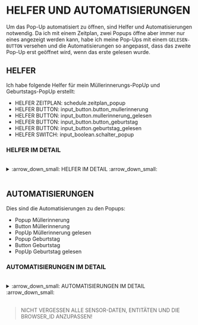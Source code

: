 # HELFER UND AUTOMATISIERUNGEN


Um das Pop-Up automatisiert zu öffnen, sind Helfer und Automatisierungen notwendig.
Da ich mit einem Zeitplan, zwei Popups öffne aber immer nur eines angezeigt werden kann, habe ich meine Pop-Ups mit einem `GELESEN-BUTTON` versehen und die Automatisierungen so angepasst, dass das zweite Pop-Up erst geöffnet wird, wenn das erste gelesen wurde.


## HELFER


Ich habe folgende Helfer für mein Müllerinnerungs-PopUp und Geburtstags-PopUp erstellt:


- HELFER ZEITPLAN:    schedule.zeitplan_popup
- HELFER BUTTON:    input_button.button_mullerinnerung
- HELFER BUTTON:    input_button.mullerinnerung_gelesen
- HELFER BUTTON:    input_button.button_geburtstag
- HELFER BUTTON:    input_button.geburtstag_gelesen
- HELFER SWITCH:    input_boolean.schalter_popup



### HELFER IM DETAIL

<br>
<details>

<summary>:arrow_down_small: HELFER IM DETAIL :arrow_down_small:</summary>

<img src="https://raw.githubusercontent.com/MaxxKra/README_images/master/Geburtstagskalender/Helfer_Zeitplan.png" alt="Example" width="600"/>


<br>


<img src="https://raw.githubusercontent.com/MaxxKra/README_images/master/Geburtstagskalender/Helfer_Button_Mullerinnerung.png" alt="Example" width="600"/>


<br>


<img src="https://raw.githubusercontent.com/MaxxKra/README_images/master/Geburtstagskalender/Helfer_PopUp_Mullerinnerung_gelesen.png" alt="Example" width="600"/>


<br>


<img src="https://raw.githubusercontent.com/MaxxKra/README_images/master/Geburtstagskalender/Helfer_Button_Geburtstag.png" alt="Example" width="600"/>


<br>


<img src="https://raw.githubusercontent.com/MaxxKra/README_images/master/Geburtstagskalender/Helfer_PopUp_Geburtstag_gelesen.png" alt="Example" width="600"/>


<br>


<img src="https://raw.githubusercontent.com/MaxxKra/README_images/master/Geburtstagskalender/Helfer_Schalter_PopUp.png" alt="Example" width="600"/>


<br>


</details>
<br>


## AUTOMATISIERUNGEN

Dies sind die Automatisierungen zu den Popups:


- Popup Müllerinnerung
- Button Müllerinnerung
- PopUp Müllerinnerung gelesen
- Popup Geburtstag
- Button Geburtstag
- PopUp Geburtstag gelesen



### AUTOMATISIERUNGEN IM DETAIL

<br>
<details>

<summary>:arrow_down_small: AUTOMATISIERUNGEN IM DETAIL :arrow_down_small:</summary>

```yaml
alias: Popup Müllerinnerung
description: ""
trigger:
  - platform: state
    entity_id:
      - schedule.zeitplan_popup
    from: "off"
    to: "on"
condition:
  - condition: template
    value_template: "{{ states.sensor.mullabholung_heute.state != 'Keine' }}"
action:
  - service: input_button.press
    data: {}
    target:
      entity_id: input_button.button_mullerinnerung
mode: single
```

<br>

```yaml
alias: Button Müllerinnerung
description: ""
trigger:
  - platform: state
    entity_id:
      - input_button.button_mullerinnerung
condition: []
action:
  - service: browser_mod.more_info
    data:
      entity: input_button.button_mullerinnerung
      large: false
      ignore_popup_card: false
      browser_id: SHB-PC_Vivaldi
  - service: input_boolean.turn_on
    target:
      entity_id: input_boolean.schalter_popup
    data: {}
mode: single
```

<br>

```yaml
alias: PopUp Müllerinnerung gelesen
description: ""
trigger:
  - platform: state
    entity_id:
      - input_button.mullerinnerung_gelesen
condition: []
action:
  - service: browser_mod.close_popup
    data:
      browser_id: SHB-PC_Vivaldi
  - service: input_boolean.turn_off
    target:
      entity_id: input_boolean.schalter_popup
    data: {}
mode: single
```

<br>

```yaml
alias: Popup Geburtstag
description: ""
trigger:
  - platform: state
    entity_id:
      - schedule.zeitplan_popup
    from: "off"
    to: "on"
    for:
      hours: 0
      minutes: 0
      seconds: 5
  - platform: state
    entity_id:
      - input_boolean.schalter_popup
    from: "on"
    to: "off"
condition:
  - condition: and
    conditions:
      - condition: state
        entity_id: input_boolean.schalter_popup
        state: "off"
      - condition: template
        value_template: "{{ states.sensor.geburtstag_heute_einzeln.state != 'Niemand' }}"
action:
  - delay:
      hours: 0
      minutes: 0
      seconds: 1
      milliseconds: 0
  - service: input_button.press
    data: {}
    target:
      entity_id: input_button.button_geburtstag
mode: single
```

<br>

```yaml
alias: Button Geburtstag
description: ""
trigger:
  - platform: state
    entity_id:
      - input_button.button_geburtstag
condition: []
action:
  - service: browser_mod.more_info
    data:
      entity: input_button.button_geburtstag
      large: false
      ignore_popup_card: false
      browser_id: SHB-PC_Vivaldi
mode: single
```

<br>

```yaml
alias: Popup Geburtstag gelesen
description: ""
trigger:
  - platform: state
    entity_id:
      - input_button.geburtstag_gelesen
condition: []
action:
  - service: browser_mod.close_popup
    data:
      browser_id: SHB-PC_Vivaldi
mode: single
```


</details>
<br>


> NICHT VERGESSEN ALLE SENSOR-DATEN, ENTITÄTEN UND DIE BROWSER_ID ANZUPASSEN!
